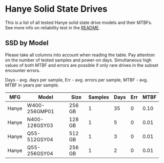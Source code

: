 Hanye Solid State Drives
========================

This is a list of all tested Hanye solid state drive models and their MTBFs. See
more info on reliability test in the [README](https://github.com/linuxhw/SMART).

SSD by Model
------------

Please take all columns into account when reading the table. Pay attention on the
number of tested samples and power-on days. Simultaneous high values of both MTBF
and errors are possible if only rare drives in the subset encounter errors.

Days - avg. days per sample,
Err  - avg. errors per sample,
MTBF - avg. MTBF in years per sample.

| MFG       | Model              | Size   | Samples | Days  | Err   | MTBF |
|-----------|--------------------|--------|---------|-------|-------|------|
| Hanye     | W400-256GMP01      | 256 GB | 1       | 35    | 0     | 0.10   |
| Hanye     | N400-128GSY03      | 128 GB | 1       | 5     | 0     | 0.01   |
| Hanye     | Q55-512GSY04       | 512 GB | 1       | 3     | 0     | 0.01   |
| Hanye     | Q55-256GSY04       | 256 GB | 1       | 2     | 0     | 0.01   |
